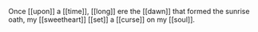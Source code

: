 Once [[upon]] a [[time]], [[long]] ere the [[dawn]] that formed the sunrise oath, my [[sweetheart]] [[set]] a [[curse]] on my [[soul]].  


  
